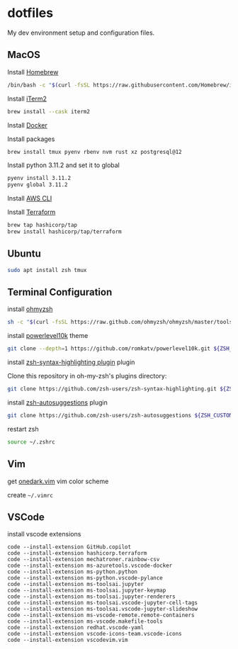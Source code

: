 # dotfiles

My dev environment setup and configuration files.

## MacOS

Install [Homebrew](https://brew.sh/)

```bash
/bin/bash -c "$(curl -fsSL https://raw.githubusercontent.com/Homebrew/install/HEAD/install.sh)"
```

Install [iTerm2](https://iterm2.com/)

```bash
brew install --cask iterm2
```

Install [Docker](https://docs.docker.com/desktop/install/mac-install/)

Install packages

```bash
brew install tmux pyenv rbenv nvm rust xz postgresql@12
```

Install python 3.11.2 and set it to global

```bash
pyenv install 3.11.2
pyenv global 3.11.2
```

Install [AWS CLI](https://docs.aws.amazon.com/cli/latest/userguide/getting-started-install.html)

Install [Terraform](https://www.terraform.io/)

```bash
brew tap hashicorp/tap
brew install hashicorp/tap/terraform
```

## Ubuntu

```bash
sudo apt install zsh tmux
```

## Terminal Configuration

install [ohmyzsh](https://ohmyz.sh/#install)

```bash
sh -c "$(curl -fsSL https://raw.github.com/ohmyzsh/ohmyzsh/master/tools/install.sh)"
```

install [powerlevel10k](https://github.com/romkatv/powerlevel10k) theme

```bash
git clone --depth=1 https://github.com/romkatv/powerlevel10k.git ${ZSH_CUSTOM:-$HOME/.oh-my-zsh/custom}/themes/powerlevel10k
```

install [zsh-syntax-highlighting plugin](https://github.com/zsh-users/zsh-syntax-highlighting/blob/master/INSTALL.md) plugin

Clone this repository in oh-my-zsh's plugins directory:

```bash
git clone https://github.com/zsh-users/zsh-syntax-highlighting.git ${ZSH_CUSTOM:-~/.oh-my-zsh/custom}/plugins/zsh-syntax-highlighting
```

install [zsh-autosuggestions](https://github.com/zsh-users/zsh-autosuggestions/blob/master/INSTALL.md#oh-my-zsh) plugin

```bash
git clone https://github.com/zsh-users/zsh-autosuggestions ${ZSH_CUSTOM:-~/.oh-my-zsh/custom}/plugins/zsh-autosuggestions
```

restart zsh

```bash
source ~/.zshrc
```

## Vim

get [onedark.vim](https://github.com/joshdick/onedark.vim) vim color scheme

create `~/.vimrc`

## VSCode

install vscode extensions

```
code --install-extension GitHub.copilot
code --install-extension hashicorp.terraform
code --install-extension mechatroner.rainbow-csv
code --install-extension ms-azuretools.vscode-docker
code --install-extension ms-python.python
code --install-extension ms-python.vscode-pylance
code --install-extension ms-toolsai.jupyter
code --install-extension ms-toolsai.jupyter-keymap
code --install-extension ms-toolsai.jupyter-renderers
code --install-extension ms-toolsai.vscode-jupyter-cell-tags
code --install-extension ms-toolsai.vscode-jupyter-slideshow
code --install-extension ms-vscode-remote.remote-containers
code --install-extension ms-vscode.makefile-tools
code --install-extension redhat.vscode-yaml
code --install-extension vscode-icons-team.vscode-icons
code --install-extension vscodevim.vim
```
